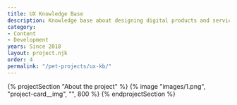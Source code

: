 ```yaml
---
title: UX Knowledge Base
description: Knowledge base about designing digital products and services 
category:
- Content
- Development
years: Since 2018
layout: project.njk
order: 4
permalink: "/pet-projects/ux-kb/"
---
```


{% projectSection "About the project" %}
	{% image "images/1.png", "project-card__img", "", 800 %}
{% endprojectSection %}
